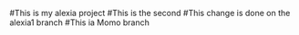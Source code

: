 #This is my alexia project
#This is the second
#This change is done on the alexia1 branch
#This ia Momo branch
